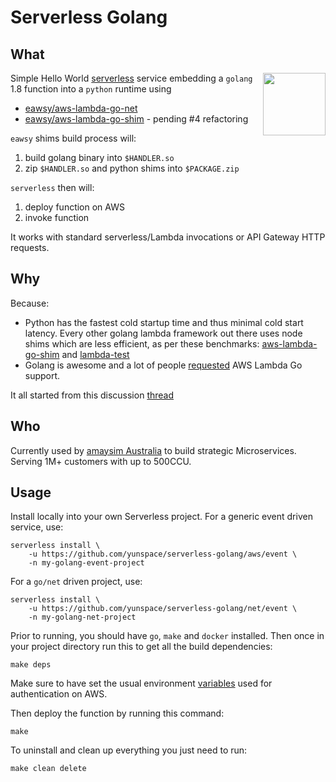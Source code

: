 # Serverless Golang

## What

[<img
src="https://rawgit.com/justserverless/awesome-serverless/master/logo_serverless.png"
align="right" width="100">](http://serverless.com) Simple Hello World
[serverless](https://serverless.com/) service embedding a `golang` 1.8 function
into a `python` runtime using

- [eawsy/aws-lambda-go-net](https://github.com/eawsy/aws-lambda-go-net)
- [eawsy/aws-lambda-go-shim](https://github.com/eawsy/aws-lambda-go-shim) -
  pending #4 refactoring

`eawsy` shims build process will:

1. build golang binary into `$HANDLER.so`
1. zip `$HANDLER.so` and python shims into `$PACKAGE.zip`

`serverless` then will:

1. deploy function on AWS
1. invoke function

It works with standard serverless/Lambda invocations or API Gateway HTTP
requests.

## Why

Because:

- Python has the fastest cold startup time and thus minimal cold start latency.
  Every other golang lambda framework out there uses node shims which are less
  efficient, as per these benchmarks:
  [aws-lambda-go-shim](https://github.com/eawsy/aws-lambda-go-shim) and
  [lambda-test](https://github.com/berezovskyi/lambda-test)
- Golang is awesome and a lot of people
  [requested](https://twitter.com/awscloud/status/659795641204260864) AWS Lambda
  Go support.

It all started from this discussion
[thread](https://github.com/serverless/serverless/issues/2712)

## Who

Currently used by [amaysim Australia](https://www.amaysim.com.au/) to build
strategic Microservices. Serving 1M+ customers with up to 500CCU.

## Usage

Install locally into your own Serverless project. For a generic event driven service, use:

    serverless install \
        -u https://github.com/yunspace/serverless-golang/aws/event \
        -n my-golang-event-project

For a `go/net` driven project, use:

    serverless install \
        -u https://github.com/yunspace/serverless-golang/net/event \
        -n my-golang-net-project

Prior to running, you should have `go`, `make` and `docker` installed. Then once
in your project directory run this to get all the build dependencies:

    make deps

Make sure to have set the usual environment
[variables](http://docs.aws.amazon.com/cli/latest/userguide/cli-chap-getting-started.html#cli-environment)
used for authentication on AWS.

Then deploy the function by running this command:

    make

To uninstall and clean up everything you just need to run:

    make clean delete

